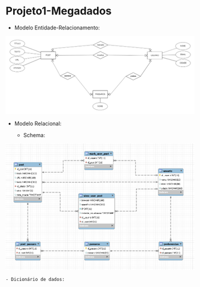# Projeto1-Megadados

- Modelo Entidade-Relacionamento:

![MER](image%20(1).png)

- Modelo Relacional:

    - Schema:
    
![tabelas](tabelas.PNG)

    - Dicionário de dados:
